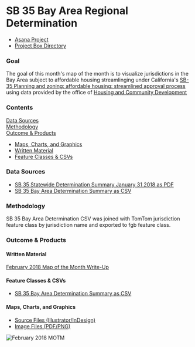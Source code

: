 # SB 35 Bay Area Regional Determination

- [Asana Project](https://app.asana.com/0/229355710745434/554824683638524)
- [Project Box Directory](https://mtcdrive.box.com/s/asuftnb60ks6mrr5u7oway5lb2fws8ci) 

### Goal

The goal of this month's map of the month is to visualize jurisdictions in the Bay Area subject to affordable housing streamlinging under California's [SB-35 Planning and zoning: affordable housing: streamlined approval process](https://leginfo.legislature.ca.gov/faces/billNavClient.xhtml?bill_id=201720180SB35) using data provided by the office of [Housing and Community Development](http://www.hcd.ca.gov/community-development/housing-element/)

### Contents 

[Data Sources](#data-sources)  
[Methodology](#methodology)  
[Outcome & Products](#outcome--products)
  - [Maps, Charts, and Graphics](#maps-charts-and-graphics)
  - [Written Material](#written-material)
  - [Feature Classes & CSVs](#feature-classes--csvs)

### Data Sources 

- [SB 35 Statewide Determination Summary January 31 2018 as PDF](http://www.hcd.ca.gov/community-development/housing-element/docs/SB35_StatewideDeterminationSummary01312018.pdf)
- [SB 35 Bay Area Determination Summary as CSV](Data/BayArea_SB35_Status.csv)

### Methodology

SB 35 Bay Area Determination CSV was joined with TomTom jurisdiction feature class by jurisdiction name and exported to fgb feature class.  

### Outcome & Products 

#### Written Material 

[February 2018 Map of the Month Write-Up](https://mtcdrive.box.com/s/233pqsscfmpopcqouk37he2qqqeaz1gu)

#### Feature Classes & CSVs 

- [SB 35 Bay Area Determination Summary as CSV](Data/BayArea_SB35_Status.csv)

#### Maps, Charts, and Graphics
- [Source Files (Illustrator/InDesign)](https://mtcdrive.box.com/s/eunlnfvtqfpvbwruduefk2aqeqky0t8w)
- [Image Files (PDF/PNG)](https://mtcdrive.box.com/s/lrjxhwf61dtujz2gw490pisrh81nvd22) 

![February 2018 MOTM](https://mtcdrive.box.com/shared/static/xf4lobzenwpxtzdr7lrdwiahtlioq3cn.png)